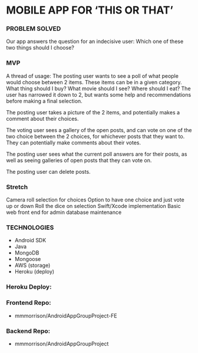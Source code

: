 <!-- # AndroidAppGroupProject -->

# MOBILE APP FOR ‘THIS OR THAT’

### PROBLEM SOLVED
Our app answers the question for an indecisive user:
Which one of these two things should I choose?

### MVP
A thread of usage:
The posting user wants to see a poll of what people would choose between 2 items.  These items can be in a given category.  What thing should I buy?  What movie should I see?  Where should I eat?  The user has narrowed it down to 2, but wants some help and recommendations before making a final selection.

The posting user takes a picture of the 2 items, and potentially makes a comment about their choices.

The voting user sees a gallery of the open posts, and can vote on one of the two choice between the 2 choices, for whichever posts that they want to.  They can potentially make comments about their votes.

The posting user sees what the current poll answers are for their posts, as well as seeing galleries of open posts that they can vote on.

The posting user can delete posts.

### Stretch
Camera roll selection for choices
Option to have one choice and just vote up or down
Roll the dice on selection
Swift/Xcode implementation
Basic web front end for admin database maintenance

### TECHNOLOGIES
* Android SDK
* Java
* MongoDB
* Mongoose
* AWS (storage)
* Heroku (deploy)

### Heroku Deploy:

### Frontend Repo:
* mmmorrison/AndroidAppGroupProject-FE

### Backend Repo:
* mmmorrison/AndroidAppGroupProject
